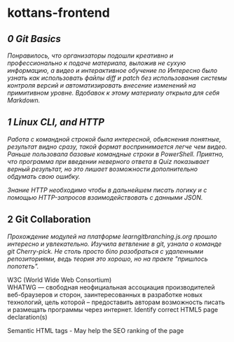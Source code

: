 # kottans-frontend


## _0 Git Basics_
_Понравилось, что организаторы подошли креативно и профессионально к подаче материала, выложив не сухую информацию, а видео и интерактивное обучение по Интересно было узнать как использовать файлы diff и patch без использования системы контроля версий и автоматизировать внесение изменений на примитивном уровне.
Вдобавок к этому материалу открыла для себя Markdown._


## _1 Linux CLI, and HTTP_
_Работа с командной строкой была интересной, обьяснения понятные, результат видно сразу, такой формат воспринимается легче чем видео. 
Раньше пользовала базовые командные строки в PowerShell. 
Приятно, что программа при введении неверного ответа в Quiz показывает верный результат, но это лишает возможности дополнительно обдумать свою ошибку._

_Знание HTTP необходимо чтобы в дальнейшем писать логику и с помощью HTTP-запросов взаимодействовать с данными JSON._



## 2 Git Collaboration
_Прохождение модулей на платформе learngitbranching.js.org прошло интересно и увлекательно. Изучила ветвление в git, узнала о команде git Cherry-pick. Не столь просто біло разобраться с удаленными репозиториями, ведь теория это хорошо, но на практе "пришлось попотеть"._

W3C (World Wide Web Consortium)  
WHATWG — свободная неофициальная ассоциация производителей веб-браузеров и сторон, заинтересованных в разработке новых технологий, цель которой – предоставить авторам возможность писать и размещать программы через интернет.
Identify correct HTML5 page declaration(s)
<!DOCTYPE html>
<!doctype html>
<!doctype html>
Semantic HTML tags - May help the SEO ranking of the page
